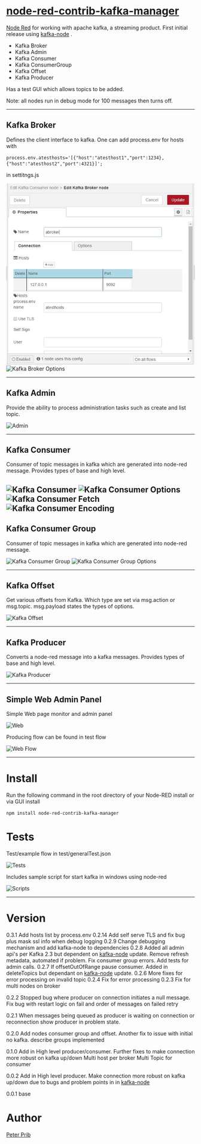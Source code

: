 # [node-red-contrib-kafka-manager][2]
[Node Red][1] for working with apache kafka, a streaming product.
First initial release using [kafka-node][4] .

* Kafka Broker
* Kafka Admin
* Kafka Consumer
* Kafka ConsumerGroup
* Kafka Offset
* Kafka Producer

Has a test GUI which allows topics to be added.

Note: all nodes run in debug mode for 100 messages then turns off.

------------------------------------------------------------

## Kafka Broker

Defines the client interface to kafka. One can add process.env for hosts with 

	process.env.atesthosts='[{"host":"atesthost1","port":1234},{"host":"atesthost2","port":4321}]';

in settitngs.js

![Kafka Broker](documentation/broker.JPG "Kafka Broker")
![Kafka Broker Options](documentation/brokerOptions.JPG "Kafka Broker Options")

------------------------------------------------------------

## Kafka Admin

Provide the ability to process administration tasks such as create and list topic. 

![Admin](documentation/admin.JPG "Admin")

------------------------------------------------------------

## Kafka Consumer

Consumer of topic messages in kafka which are generated into node-red message. 
Provides types of base and high level.

![Kafka Consumer](documentation/consumer.JPG "Kafka Consumer")
![Kafka Consumer Options](documentation/consumerOptions.JPG "Kafka Consumer Options")
![Kafka Consumer Fetch](documentation/consumerFetch.JPG "Kafka Consumer Fetch")
![Kafka Consumer Encoding](documentation/consumerEncoding.JPG "Kafka Consumer Encoding")
------------------------------------------------------------

## Kafka Consumer Group

Consumer of topic messages in kafka which are generated into node-red message. 

![Kafka Consumer Group](documentation/consumerGroup.JPG "Kafka Consumer Group")
![Kafka Consumer Group Options](documentation/consumerGroupOptions.JPG "Kafka Consumer Options Group")

------------------------------------------------------------

## Kafka Offset

Get various offsets from Kafka. Which type are set via msg.action or msg.topic.  msg.payload states the types of options.



![Kafka Offset](documentation/offset.JPG "Kafka Offset")

------------------------------------------------------------

## Kafka Producer

Converts a node-red message into a kafka messages.
Provides types of base and high level.

![Kafka Producer](documentation/producer.JPG "Kafka Producer")

------------------------------------------------------------

## Simple Web Admin Panel

Simple Web page monitor and admin panel 

![Web](documentation/webAdmin.JPG "Web")

Producing flow can be found in test flow

![Web Flow](documentation/gui.JPG "Web Flow")


------------------------------------------------------------

# Install

Run the following command in the root directory of your Node-RED install or via GUI install

    npm install node-red-contrib-kafka-manager


# Tests

Test/example flow in test/generalTest.json

![Tests](documentation/tests.JPG "Tests")

Includes sample script for start kafka in windows using node-red

![Scripts](documentation/scripts.JPG "Scripts")

------------------------------------------------------------

# Version
0.3.1 Add hosts list by process.env
0.2.14 Add self serve TLS and fix bug plus mask ssl info when debug logging
0.2.9 Change debugging mechanism and add kafka-node to dependencies
0.2.8 Added all admin api's per Kafka 2.3 but dependent on [kafka-node][4] update.
Remove refresh metadata, automated if problem.  Fix consumer group errors.  Add tests for admin calls.
0.2.7 If offsetOutOfRange pause consumer.  Added in deleteTopics but dependant on [kafka-node][4] update.
0.2.6 More fixes for error processing on invalid topic
0.2.4 Fix for error processing
0.2.3 Fix for multi nodes on broker

0.2.2 Stopped bug where producer on connection initiates a null message. Fix bug with restart logic on fail and order of messages on failed retry

0.2.1 When messages being queued as producer is waiting on connection or reconnection show producer in problem state.

0.2.0 Add nodes consumer group and offset.
	Another fix to issue with initial no kafka.
	describe groups implemented

0.1.0 Add in High level producer/consumer.
  	Further fixes to make connection more robust on kafka up/down
  	Multi host per broker
  	Multi Topic for consumer

0.0.2 Add in High level producer. 
  	Make connection more robust on kafka up/down due to bugs and problem points in in [kafka-node][4] 

0.0.1 base

# Author

[Peter Prib][3]

[1]: http://nodered.org "node-red home page"

[2]: https://www.npmjs.com/package/node-red-contrib-kafka-manager "source code"

[3]: https://github.com/peterprib "base github"

[4]: https://github.com/SOHU-Co/kafka-node "npm kafka-node"
